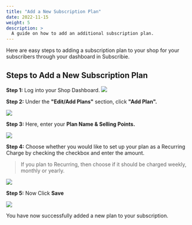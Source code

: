 ```yaml
---
title: "Add a New Subscription Plan"
date: 2022-11-15
weight: 5
description: >
  A guide on how to add an additional subscription plan.
---
```


Here are easy steps to adding a subscription plan to your shop for your subscribers through your dashboard in Subscribie.

## Steps to Add a New Subscription Plan

**Step 1:** Log into your Shop Dashboard.
![](https://subscribie.co.uk/blog/content/images/size/w1000/2022/11/image-43.png)

**Step 2:** Under the **"Edit/Add Plans"** section, click **"Add Plan".**

![](https://subscribie.co.uk/blog/content/images/size/w1000/2022/11/image-44.png)

**Step 3:** Here, enter your **Plan Name & Selling Points.**

![](https://subscribie.co.uk/blog/content/images/size/w1000/2022/11/image-45.png)

**Step 4:** Choose whether you would like to set up your plan as a Recurring Charge by checking the checkbox and enter the amount. 

> If you plan to Recurring, then choose if it should be charged weekly, monthly or yearly.  

![](https://subscribie.co.uk/blog/content/images/size/w1000/2022/11/image-46.png)

**Step 5:** Now Click **Save**

![](https://subscribie.co.uk/blog/content/images/size/w1000/2022/11/image-47.png)

You have now successfully added a new plan to your subscription.
